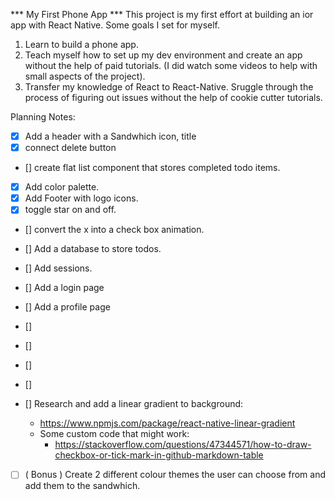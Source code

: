 *** My First Phone App ***
This project is my first effort at building an ior app with React Native.  Some goals I set for myself.
1. Learn to build a phone app.
2. Teach myself how to set up my dev environment and create an app without the help of paid tutorials. (I did watch some videos to help with small aspects of the project).
3. Transfer my knowledge of React to React-Native.  Sruggle through the process of figuring out issues without the help of cookie cutter tutorials.

Planning Notes:

- [x] Add a header with a Sandwhich icon, title
- [x] connect delete button
- [] create flat list component that stores completed todo items.
- [x] Add color palette.
- [x] Add Footer with logo icons.
- [x] toggle star on and off.
- [] convert the x into a check box animation.
- [] Add a database to store todos.
- [] Add sessions.
- [] Add a login page
- [] Add a profile page
- [] 
- []
- []
- []


- [] Research and add a linear gradient to background:
    * https://www.npmjs.com/package/react-native-linear-gradient
    * Some custom code that might work:
        - https://stackoverflow.com/questions/47344571/how-to-draw-checkbox-or-tick-mark-in-github-markdown-table

- [ ] ( Bonus ) Create 2 different colour themes the user can choose from and add them to the sandwhich.
